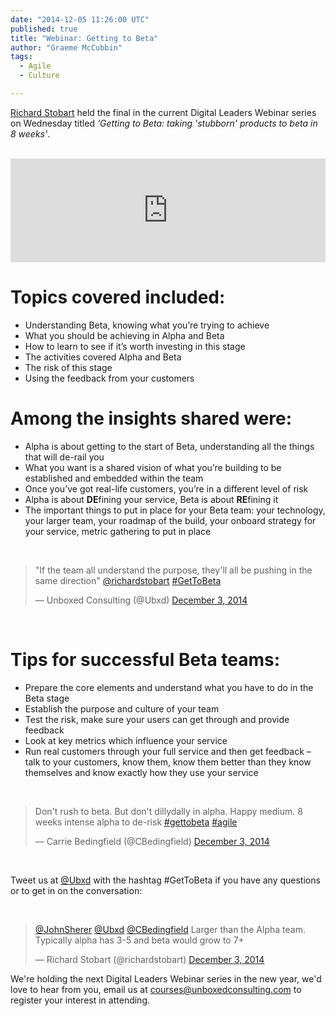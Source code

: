 ```yaml
---
date: "2014-12-05 11:26:00 UTC"
published: true
title: "Webinar: Getting to Beta"
author: "Graeme McCubbin"
tags:
  - Agile
  - Culture

---
```


[Richard Stobart](http://www.unboxedconsulting.com/people/richard-stobart) held the final in the current Digital Leaders Webinar series on Wednesday titled <i>‘Getting to Beta: taking 'stubborn' products to beta in 8 weeks’</i>.<br/>
<br/>
<iframe width="100%" height="166" scrolling="no" frameborder="no" src="https://w.soundcloud.com/player/?url=https%3A//api.soundcloud.com/tracks/180081375&amp;color=ff5500&amp;auto_play=false&amp;hide_related=false&amp;show_comments=true&amp;show_user=true&amp;show_reposts=false"></iframe>

<h1>Topics covered included:</h1>

- Understanding Beta, knowing what you’re trying to achieve<br/>
- What you should be achieving in Alpha and Beta<br/>
- How to learn to see if it’s worth investing in this stage<br/>
- The activities covered Alpha and Beta<br/>
- The risk of this stage<br/>
- Using the feedback from your customers<br/>

<h1>Among the insights shared were:</h1>

- Alpha is about getting to the start of Beta, understanding all the things that will de-rail you<br/>
- What you want is a shared vision of what you’re building to be established and embedded within the team<br/>
- Once you’ve got real-life customers, you’re in a different level of risk<br/>
- Alpha is about <b>DE</b>fining your service, Beta is about <b>RE</b>fining it<br/>
- The important things to put in place for your Beta team: your technology, your larger team, your roadmap of the build, your onboard strategy for your service, metric gathering to put in place<br/>
<br/>

<blockquote class="twitter-tweet tw-align-center"><p>&quot;If the team all understand the purpose, they&#39;ll all be pushing in the same direction&quot; <a href="https://twitter.com/richardstobart">@richardstobart</a> <a href="https://twitter.com/hashtag/GetToBeta?src=hash">#GetToBeta</a></p>&mdash; Unboxed Consulting (@Ubxd) <a href="https://twitter.com/Ubxd/status/540175628629467137">December 3, 2014</a></blockquote> <script async src="//platform.twitter.com/widgets.js" charset="utf-8"></script></p>

<br/>
<h1>Tips for successful Beta teams:</h1>

- Prepare the core elements and understand what you have to do in the Beta stage<br/>
- Establish the purpose and culture of your team<br/>
- Test the risk, make sure your users can get through and provide feedback<br/>
- Look at key metrics which influence your service<br/>
- Run real customers through your full service and then get feedback – talk to your customers, know them, know them better than they know themselves and know exactly how they use your service<br/>
<br/>

<blockquote class="twitter-tweet tw-align-center"><p>Don&#39;t rush to beta. But don&#39;t dillydally in alpha. Happy medium. 8 weeks intense alpha to de-risk <a href="https://twitter.com/hashtag/gettobeta?src=hash">#gettobeta</a> <a href="https://twitter.com/hashtag/agile?src=hash">#agile</a></p>&mdash; Carrie Bedingfield (@CBedingfield) <a href="https://twitter.com/CBedingfield/status/540178309121056768">December 3, 2014</a></blockquote> <script async src="//platform.twitter.com/widgets.js" charset="utf-8"></script></p>
<br/>

Tweet us at [@Ubxd](https://twitter.com/Ubxd) with the hashtag #GetToBeta if you have any questions or to get in on the conversation:<br/>

<br/>
<blockquote class="twitter-tweet tw-align-center"><p><a href="https://twitter.com/JohnSherer">@JohnSherer</a> <a href="https://twitter.com/Ubxd">@Ubxd</a> <a href="https://twitter.com/CBedingfield">@CBedingfield</a> Larger than the Alpha team. Typically alpha has 3-5 and beta would grow to 7+</p>&mdash; Richard Stobart (@richardstobart) <a href="https://twitter.com/richardstobart/status/540181925038940160">December 3, 2014</a></blockquote> <script async src="//platform.twitter.com/widgets.js" charset="utf-8"></script></p>

We're holding the next Digital Leaders Webinar series in the new year, we'd love to hear from you, email us at [courses@unboxedconsulting.com](courses@unboxedconsulting.com) to register your interest in attending.
